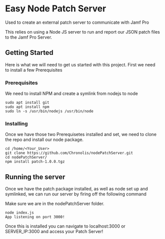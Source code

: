# Easy Node Patch Server
Used to create an external patch server to communicate with Jamf Pro

This relies on using a Node JS server to run and report our JSON patch files to the Jamf Pro Server.

## Getting Started

Here is what we will need to get us started with this project. First we need to install a few Prerequisites

### Prerequisites

We need to install NPM and create a symlink from nodejs to node

```
sudo apt install git
sudo apt install npm
sudo ln -s /usr/bin/nodejs /usr/bin/node
```

### Installing

Once we have those two Prerequisetes installed and set, we need to clone the repo and install our node package.

```
cd /home/<Your_User>
git clone https://github.com/Chronolis/nodePatchServer.git
cd nodePatchServer/
npm install patch-1.0.0.tgz
```

## Running the server

Once we have the patch package installed, as well as node set up and symlinked, we can run our server by firing off the following command

Make sure we are in the nodePatchServer folder.
```
node index.js
App listening on port 3000!
````

Once this is installed you can navigate to localhost:3000 or SERVER_IP:3000 and access your Patch Server!

